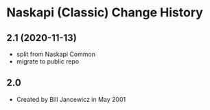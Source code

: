 Naskapi (Classic) Change History
====================

2.1 (2020-11-13)
----------------
*  split from Naskapi Common 
*  migrate to public repo

2.0
----------------
* Created by Bill Jancewicz in May 2001
